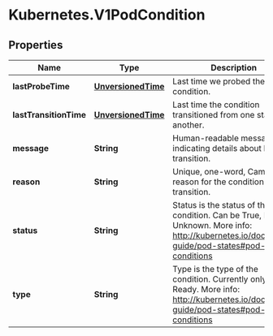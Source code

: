 # Kubernetes.V1PodCondition

## Properties
Name | Type | Description | Notes
------------ | ------------- | ------------- | -------------
**lastProbeTime** | [**UnversionedTime**](UnversionedTime.md) | Last time we probed the condition. | [optional] 
**lastTransitionTime** | [**UnversionedTime**](UnversionedTime.md) | Last time the condition transitioned from one status to another. | [optional] 
**message** | **String** | Human-readable message indicating details about last transition. | [optional] 
**reason** | **String** | Unique, one-word, CamelCase reason for the condition&#39;s last transition. | [optional] 
**status** | **String** | Status is the status of the condition. Can be True, False, Unknown. More info: http://kubernetes.io/docs/user-guide/pod-states#pod-conditions | 
**type** | **String** | Type is the type of the condition. Currently only Ready. More info: http://kubernetes.io/docs/user-guide/pod-states#pod-conditions | 


